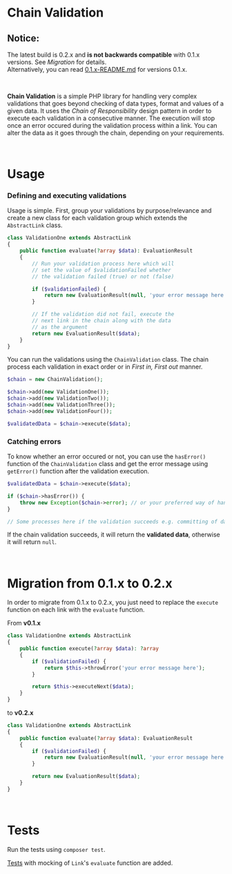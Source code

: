 # Chain Validation

## Notice:
The latest build is 0.2.x and **is not backwards compatible** with 0.1.x versions. See *Migration* for details.
<br>
Alternatively, you can read [0.1.x-README.md](https://github.com/bugarinov/chain-validation/blob/master/0.1.x-README.md) for versions 0.1.x.

<br>

**Chain Validation** is a simple PHP library for handling very complex validations that goes beyond checking of data types, format and values of a given data. It uses the *Chain of Responsibility* design pattern in order to execute each validation in a consecutive manner. The execution will stop once an error occured during the validation process within a link. You can alter the data as it goes through the chain, depending on your requirements.

<br>

# Usage

### Defining and executing validations

Usage is simple. First, group your validations by purpose/relevance and create a new class for each validation group which extends the `AbstractLink` class. 
```php
class ValidationOne extends AbstractLink
{
    public function evaluate(?array $data): EvaluationResult
    {
        // Run your validation process here which will
        // set the value of $validationFailed whether
        // the validation failed (true) or not (false)

        if ($validationFailed) {
            return new EvaluationResult(null, 'your error message here', 400);
        }

        // If the validation did not fail, execute the
        // next link in the chain along with the data 
        // as the argument
        return new EvaluationResult($data);
    }
}
```

You can run the validations using the `ChainValidation` class. The chain process each validation in exact order or in *First in, First out* manner.

```php
$chain = new ChainValidation();

$chain->add(new ValidationOne());
$chain->add(new ValidationTwo());
$chain->add(new ValidationThree());
$chain->add(new ValidationFour());

$validatedData = $chain->execute($data);
```

### Catching errors

To know whether an error occured or not, you can use the `hasError()` function of the `ChainValidation` class and get the error message using `getError()` function after the validation execution.

```php
$validatedData = $chain->execute($data);

if ($chain->hasError()) {
    throw new Exception($chain->error); // or your preferred way of handling errors e.g. returing a response
}

// Some processes here if the validation succeeds e.g. committing of data to the database
```

If the chain validation succeeds, it will return the **validated data**, otherwise it will return `null`.

<br>

# Migration from 0.1.x to 0.2.x

In order to migrate from 0.1.x to 0.2.x, you just need to replace the `execute` function on each link with the `evaluate` function.

From **v0.1.x**

```php
class ValidationOne extends AbstractLink
{
    public function execute(?array $data): ?array
    {
        if ($validationFailed) {
            return $this->throwError('your error message here');
        }

        return $this->executeNext($data);
    }
}
```

to **v0.2.x**

```php
class ValidationOne extends AbstractLink
{
    public function evaluate(?array $data): EvaluationResult
    {
        if ($validationFailed) {
            return new EvaluationResult(null, 'your error message here');
        }

        return new EvaluationResult($data);
    }
}
```

<br>

# Tests

Run the tests using `composer test`.

[Tests](https://github.com/bugarinov/chain-validation/blob/master/tests/WithMockingTest.php) with mocking of `Link`'s `evaluate` function are added.
